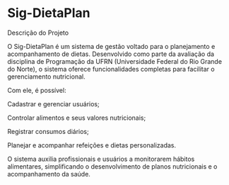 # Sig-DietaPlan



Descrição do Projeto

O Sig-DietaPlan é um sistema de gestão voltado para o planejamento e acompanhamento de dietas. Desenvolvido como parte da avaliação da disciplina de Programação da UFRN (Universidade Federal do Rio Grande do Norte), o sistema oferece funcionalidades completas para facilitar o gerenciamento nutricional.

Com ele, é possível:

Cadastrar e gerenciar usuários;

Controlar alimentos e seus valores nutricionais;

Registrar consumos diários;

Planejar e acompanhar refeições e dietas personalizadas.

O sistema auxilia profissionais e usuários a monitorarem hábitos alimentares, simplificando o desenvolvimento de planos nutricionais e o acompanhamento da saúde.

